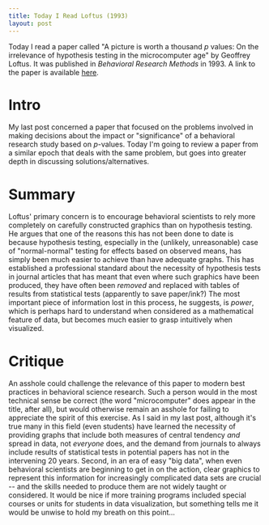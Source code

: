 ```yaml
---
title: Today I Read Loftus (1993)
layout: post
---
```


Today I read a paper called "A picture is worth a thousand _p_ values: On the irrelevance of hypothesis testing in the microcomputer age" by Geoffrey Loftus. It was published in _Behavioral Research Methods_ in 1993. A link to the paper is available [here](http://drsmorey.org/bibtex/upload/Loftus:1993.pdf). 

<!--more-->

# Intro

My last post concerned a paper that focused on the problems involved in making decisions about the impact or "significance" of a behavioral research study based on _p_-values. Today I'm going to review a paper from a similar epoch that deals with the same problem, but goes into greater depth in discussing solutions/alternatives. 

# Summary

Loftus' primary concern is to encourage behavioral scientists to rely more completely on carefully constructed graphics than on hypothesis testing. He argues that one of the reasons this has not been done to date is because hypothesis testing, especially in the (unlikely, unreasonable) case of "normal-normal" testing for effects based on observed means, has simply been much easier to achieve than have adequate graphs. This has established a professional standard about the necessity of hypothesis tests in journal articles that has meant that even where such graphics have been produced, they have often been _removed_ and replaced with tables of results from statistical tests (apparently to save paper/ink?) The most important piece of information lost in this process, he suggests, is _power_, which is perhaps hard to understand when considered as a mathematical feature of data, but becomes much easier to grasp intuitively when visualized.

# Critique

An asshole could challenge the relevance of this paper to modern best practices in behavioral science research. Such a person would in the most technical sense be correct (the word "microcomputer" does appear in the title, after all), but would otherwise remain an asshole for failing to appreciate the spirit of this exercise. As I said in my last post, although it's true many in this field (even students) have learned the necessity of providing graphs that include both measures of central tendency _and_ spread in data, not _everyone_ does, and the demand from journals to always include results of statistical tests in potential papers has not in the intervening 20 years. Second, in an era of easy "big data", when even behavioral scientists are beginning to get in on the action, clear graphics to represent this information for increasingly complicated data sets are crucial -- and the skills needed to produce them are not widely taught or considered. It would be nice if more training programs included special courses or units for students in data visualization, but something tells me it would be unwise to hold my breath on this point...